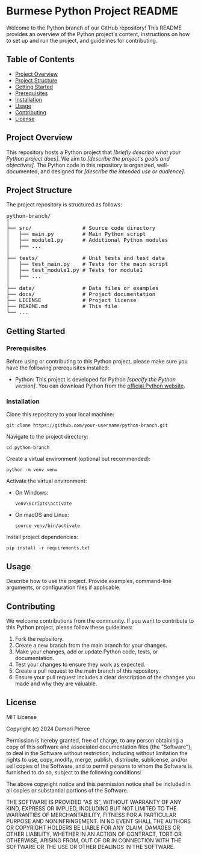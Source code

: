 <!DOCTYPE html>
<html lang="en">
<head>
    <meta charset="UTF-8">
    <meta name="viewport" content="width=device-width, initial-scale=1.0">
    <title>Burmese Python Project README</title>
</head>
<body>

<h1>Burmese Python Project README</h1>

<p>Welcome to the Python branch of our GitHub repository! This README provides an overview of the Python project's content, instructions on how to set up and run the project, and guidelines for contributing.</p>

<h2>Table of Contents</h2>
<ul>
    <li><a href="#project-overview">Project Overview</a></li>
    <li><a href="#project-structure">Project Structure</a></li>
    <li><a href="#getting-started">Getting Started</a></li>
    <li><a href="#prerequisites">Prerequisites</a></li>
    <li><a href="#installation">Installation</a></li>
    <li><a href="#usage">Usage</a></li>
    <li><a href="#contributing">Contributing</a></li>
    <li><a href="#license">License</a></li>
</ul>

<h2 id="project-overview">Project Overview</h2>
<p>This repository hosts a Python project that <em>[briefly describe what your Python project does]</em>. We aim to <em>[describe the project's goals and objectives]</em>. The Python code in this repository is organized, well-documented, and designed for <em>[describe the intended use or audience]</em>.</p>

<h2 id="project-structure">Project Structure</h2>
<p>The project repository is structured as follows:</p>
<pre>
python-branch/
│
├── src/                # Source code directory
│   ├── main.py         # Main Python script
│   ├── module1.py      # Additional Python modules
│   ├── ...
│
├── tests/              # Unit tests and test data
│   ├── test_main.py    # Tests for the main script
│   ├── test_module1.py # Tests for module1
│   ├── ...
│
├── data/               # Data files or examples
├── docs/               # Project documentation
├── LICENSE             # Project license
├── README.md           # This file
└── ...
</pre>

<h2 id="getting-started">Getting Started</h2>

<h3 id="prerequisites">Prerequisites</h3>
<p>Before using or contributing to this Python project, please make sure you have the following prerequisites installed:</p>
<ul>
    <li>Python: This project is developed for Python <em>[specify the Python version]</em>. You can download Python from the <a href="https://www.python.org/">official Python website</a>.</li>
</ul>

<h3 id="installation">Installation</h3>
<p>Clone this repository to your local machine:</p>
<pre><code>git clone https://github.com/your-username/python-branch.git</code></pre>
<p>Navigate to the project directory:</p>
<pre><code>cd python-branch</code></pre>
<p>Create a virtual environment (optional but recommended):</p>
<pre><code>python -m venv venv</code></pre>
<p>Activate the virtual environment:</p>
<ul>
    <li>On Windows:</li>
    <pre><code>venv\Scripts\activate</code></pre>
    <li>On macOS and Linux:</li>
    <pre><code>source venv/bin/activate</code></pre>
</ul>
<p>Install project dependencies:</p>
<pre><code>pip install -r requirements.txt</code></pre>

<h2 id="usage">Usage</h2>
<p>Describe how to use the project. Provide examples, command-line arguments, or configuration files if applicable.</p>

<h2 id="contributing">Contributing</h2>
<p>We welcome contributions from the community. If you want to contribute to this Python project, please follow these guidelines:</p>
<ol>
    <li>Fork the repository.</li>
    <li>Create a new branch from the main branch for your changes.</li>
    <li>Make your changes, add or update Python code, tests, or documentation.</li>
    <li>Test your changes to ensure they work as expected.</li>
    <li>Create a pull request to the main branch of this repository.</li>
    <li>Ensure your pull request includes a clear description of the changes you made and why they are valuable.</li>
</ol>

<h2 id="license">License</h2>
<p>MIT License

Copyright (c) 2024 Damori Pierce

Permission is hereby granted, free of charge, to any person obtaining a copy
of this software and associated documentation files (the "Software"), to deal
in the Software without restriction, including without limitation the rights
to use, copy, modify, merge, publish, distribute, sublicense, and/or sell
copies of the Software, and to permit persons to whom the Software is
furnished to do so, subject to the following conditions:

The above copyright notice and this permission notice shall be included in all
copies or substantial portions of the Software.

THE SOFTWARE IS PROVIDED "AS IS", WITHOUT WARRANTY OF ANY KIND, EXPRESS OR
IMPLIED, INCLUDING BUT NOT LIMITED TO THE WARRANTIES OF MERCHANTABILITY,
FITNESS FOR A PARTICULAR PURPOSE AND NONINFRINGEMENT. IN NO EVENT SHALL THE
AUTHORS OR COPYRIGHT HOLDERS BE LIABLE FOR ANY CLAIM, DAMAGES OR OTHER
LIABILITY, WHETHER IN AN ACTION OF CONTRACT, TORT OR OTHERWISE, ARISING FROM,
OUT OF OR IN CONNECTION WITH THE SOFTWARE OR THE USE OR OTHER DEALINGS IN THE
SOFTWARE.
</p>

</body>
</html>
